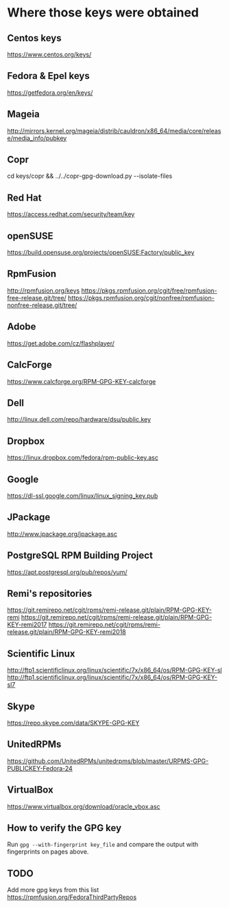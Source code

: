 # Where those keys were obtained

## Centos keys

https://www.centos.org/keys/

## Fedora & Epel keys

https://getfedora.org/en/keys/

## Mageia

http://mirrors.kernel.org/mageia/distrib/cauldron/x86_64/media/core/release/media_info/pubkey

## Copr

cd keys/copr && ../../copr-gpg-download.py --isolate-files

## Red Hat

https://access.redhat.com/security/team/key

## openSUSE

https://build.opensuse.org/projects/openSUSE:Factory/public_key

## RpmFusion

http://rpmfusion.org/keys
https://pkgs.rpmfusion.org/cgit/free/rpmfusion-free-release.git/tree/
https://pkgs.rpmfusion.org/cgit/nonfree/rpmfusion-nonfree-release.git/tree/

## Adobe

https://get.adobe.com/cz/flashplayer/

## CalcForge

https://www.calcforge.org/RPM-GPG-KEY-calcforge

## Dell

http://linux.dell.com/repo/hardware/dsu/public.key

## Dropbox

https://linux.dropbox.com/fedora/rpm-public-key.asc

## Google

https://dl-ssl.google.com/linux/linux_signing_key.pub

## JPackage

http://www.jpackage.org/jpackage.asc

## PostgreSQL RPM Building Project

https://apt.postgresql.org/pub/repos/yum/

## Remi's repositories

https://git.remirepo.net/cgit/rpms/remi-release.git/plain/RPM-GPG-KEY-remi
https://git.remirepo.net/cgit/rpms/remi-release.git/plain/RPM-GPG-KEY-remi2017
https://git.remirepo.net/cgit/rpms/remi-release.git/plain/RPM-GPG-KEY-remi2018

## Scientific Linux

http://ftp1.scientificlinux.org/linux/scientific/7x/x86_64/os/RPM-GPG-KEY-sl
http://ftp1.scientificlinux.org/linux/scientific/7x/x86_64/os/RPM-GPG-KEY-sl7

## Skype

https://repo.skype.com/data/SKYPE-GPG-KEY

## UnitedRPMs

https://github.com/UnitedRPMs/unitedrpms/blob/master/URPMS-GPG-PUBLICKEY-Fedora-24

## VirtualBox

https://www.virtualbox.org/download/oracle_vbox.asc

## How to verify the GPG key

Run `gpg --with-fingerprint key_file` and compare the output with fingerprints on pages above.

## TODO

Add more gpg keys from this list https://rpmfusion.org/FedoraThirdPartyRepos
